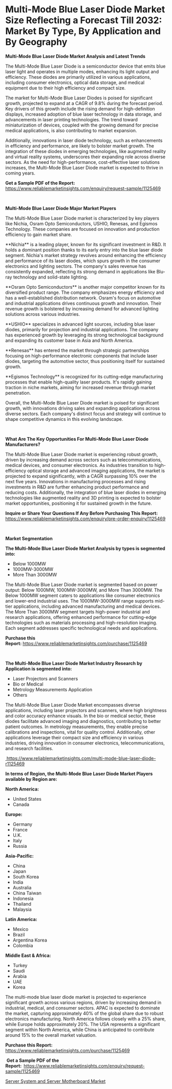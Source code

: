 <p><h1>Multi-Mode Blue Laser Diode Market Size Reflecting a Forecast Till 2032: Market By Type, By Application and By Geography</h1></p><p><strong>Multi-Mode Blue Laser Diode Market Analysis and Latest Trends</strong></p>
<p><p>The Multi-Mode Blue Laser Diode is a semiconductor device that emits blue laser light and operates in multiple modes, enhancing its light output and efficiency. These diodes are primarily utilized in various applications, including consumer electronics, optical data storage, and medical equipment due to their high efficiency and compact size. </p><p>The market for Multi-Mode Blue Laser Diodes is poised for significant growth, projected to expand at a CAGR of 9.8% during the forecast period. Key drivers of this growth include the rising demand for high-definition displays, increased adoption of blue laser technology in data storage, and advancements in laser printing technologies. The trend toward miniaturization of devices, coupled with the growing demand for precise medical applications, is also contributing to market expansion.</p><p>Additionally, innovations in laser diode technology, such as enhancements in efficiency and performance, are likely to bolster market growth. The integration of these diodes in emerging technologies, like augmented reality and virtual reality systems, underscores their expanding role across diverse sectors. As the need for high-performance, cost-effective laser solutions increases, the Multi-Mode Blue Laser Diode market is expected to thrive in coming years.</p></p>
<p><strong>Get a Sample PDF of the Report:&nbsp;</strong> <a href="https://www.reliablemarketinsights.com/enquiry/request-sample/1125469?utm_campaign=3031&utm_medium=2&utm_source=Github&utm_content=ia&utm_term=06042025&utm_id=multi-mode-blue-laser-diode">https://www.reliablemarketinsights.com/enquiry/request-sample/1125469</a></p>
<p>&nbsp;</p>
<p><strong>Multi-Mode Blue Laser Diode Major Market Players</strong></p>
<p><p>The Multi-Mode Blue Laser Diode market is characterized by key players like Nichia, Osram Opto Semiconductors, USHIO, Renesas, and Egismos Technology. These companies are focused on innovation and production efficiency to gain market share.</p><p>**Nichia** is a leading player, known for its significant investment in R&D. It holds a dominant position thanks to its early entry into the blue laser diode segment. Nichia's market strategy revolves around enhancing the efficiency and performance of its laser diodes, which spurs growth in the consumer electronics and lighting sectors. The company's sales revenue has consistently expanded, reflecting its strong demand in applications like Blu-ray technology and solid-state lighting.</p><p>**Osram Opto Semiconductors** is another major competitor known for its diversified product range. The company emphasizes energy efficiency and has a well-established distribution network. Osram's focus on automotive and industrial applications drives continuous growth and innovation. Their revenue growth is bolstered by increasing demand for advanced lighting solutions across various industries.</p><p>**USHIO** specializes in advanced light sources, including blue laser diodes, primarily for projection and industrial applications. The company has experienced growth by leveraging its strong technological background and expanding its customer base in Asia and North America. </p><p>**Renesas** has entered the market through strategic partnerships focusing on high-performance electronic components that include laser diodes, targeting the automotive sector, thus positioning itself for sustained growth.</p><p>**Egismos Technology** is recognized for its cutting-edge manufacturing processes that enable high-quality laser products. It's rapidly gaining traction in niche markets, aiming for increased revenue through market penetration.</p><p>Overall, the Multi-Mode Blue Laser Diode market is poised for significant growth, with innovations driving sales and expanding applications across diverse sectors. Each company's distinct focus and strategy will continue to shape competitive dynamics in this evolving landscape.</p></p>
<p>&nbsp;</p>
<p><strong>What Are The Key Opportunities For Multi-Mode Blue Laser Diode Manufacturers?</strong></p>
<p><p>The Multi-Mode Blue Laser Diode market is experiencing robust growth, driven by increasing demand across sectors such as telecommunications, medical devices, and consumer electronics. As industries transition to high-efficiency optical storage and advanced imaging applications, the market is projected to expand significantly, with a CAGR surpassing 10% over the next five years. Innovations in manufacturing processes and rising investments in R&D are further enhancing product performance and reducing costs. Additionally, the integration of blue laser diodes in emerging technologies like augmented reality and 3D printing is expected to bolster market opportunities, positioning it for sustained growth in the future.</p></p>
<p><strong>Inquire or Share Your Questions If Any Before Purchasing This Report:</strong> <a href="https://www.reliablemarketinsights.com/enquiry/pre-order-enquiry/1125469?utm_campaign=3031&utm_medium=2&utm_source=Github&utm_content=ia&utm_term=06042025&utm_id=multi-mode-blue-laser-diode">https://www.reliablemarketinsights.com/enquiry/pre-order-enquiry/1125469</a></p>
<p>&nbsp;</p>
<p><strong>Market Segmentation</strong></p>
<p><strong>The Multi-Mode Blue Laser Diode Market Analysis by types is segmented into:</strong></p>
<p><ul><li>Below 1000MW</li><li>1000MW-3000MW</li><li>More Than 3000MW</li></ul></p>
<p><p>The Multi-Mode Blue Laser Diode market is segmented based on power output: Below 1000MW, 1000MW-3000MW, and More Than 3000MW. The Below 1000MW segment caters to applications like consumer electronics and lower-end industrial uses. The 1000MW-3000MW range supports mid-tier applications, including advanced manufacturing and medical devices. The More Than 3000MW segment targets high-power industrial and research applications, offering enhanced performance for cutting-edge technologies such as materials processing and high-resolution imaging. Each segment addresses specific technological needs and applications.</p></p>
<p><strong>Purchase this Report:&nbsp;</strong><a href="https://www.reliablemarketinsights.com/purchase/1125469?utm_campaign=3031&utm_medium=2&utm_source=Github&utm_content=ia&utm_term=06042025&utm_id=multi-mode-blue-laser-diode">https://www.reliablemarketinsights.com/purchase/1125469</a></p>
<p>&nbsp;</p>
<p><strong>The Multi-Mode Blue Laser Diode Market Industry Research by Application is segmented into:</strong></p>
<p><ul><li>Laser Projectors and Scanners</li><li>Bio or Medical</li><li>Metrology Measurements Application</li><li>Others</li></ul></p>
<p><p>The Multi-Mode Blue Laser Diode Market encompasses diverse applications, including laser projectors and scanners, where high brightness and color accuracy enhance visuals. In the bio or medical sector, these diodes facilitate advanced imaging and diagnostics, contributing to better patient outcomes. In metrology measurements, they enable precise calibrations and inspections, vital for quality control. Additionally, other applications leverage their compact size and efficiency in various industries, driving innovation in consumer electronics, telecommunications, and research facilities.</p></p>
<p><a href="https://www.reliablemarketinsights.com/multi-mode-blue-laser-diode-r1125469?utm_campaign=3031&utm_medium=2&utm_source=Github&utm_content=ia&utm_term=06042025&utm_id=multi-mode-blue-laser-diode">&nbsp;https://www.reliablemarketinsights.com/multi-mode-blue-laser-diode-r1125469</a></p>
<p><strong>In terms of Region, the Multi-Mode Blue Laser Diode Market Players available by Region are:</strong></p>
<p>
    <p> <strong> North America: </strong>
        <ul>
            <li>United States</li>
            <li>Canada</li>
        </ul>
        </p> 
    <p> <strong> Europe: </strong>
        <ul>
            <li>Germany</li>
            <li>France</li>
            <li>U.K.</li>
            <li>Italy</li>
            <li>Russia</li>
        </ul>
        </p> 
    <p> <strong> Asia-Pacific: </strong>
        <ul>
            <li>China</li>
            <li>Japan</li>
            <li>South Korea</li>
            <li>India</li>
            <li>Australia</li>
            <li>China Taiwan</li>
            <li>Indonesia</li>
            <li>Thailand</li>
            <li>Malaysia</li>
        </ul>
        </p> 
    <p> <strong> Latin America: </strong>
        <ul>
            <li>Mexico</li>
            <li>Brazil</li>
            <li>Argentina Korea</li>
            <li>Colombia</li>
        </ul>
        </p> 
    <p> <strong> Middle East & Africa: </strong>
        <ul>
            <li>Turkey</li>
            <li>Saudi</li>
            <li>Arabia</li>
            <li>UAE</li>
            <li>Korea</li>
        </ul>
    </p>
    </p>
<p><p>The multi-mode blue laser diode market is projected to experience significant growth across various regions, driven by increasing demand in industrial, medical, and consumer sectors. APAC is expected to dominate the market, capturing approximately 40% of the global share due to robust electronics manufacturing. North America follows closely with a 25% share, while Europe holds approximately 20%. The USA represents a significant segment within North America, while China is anticipated to contribute around 15% to the overall market valuation.</p></p>
<p><strong>Purchase this Report: </strong><a href="https://www.reliablemarketinsights.com/purchase/1125469?utm_campaign=3031&utm_medium=2&utm_source=Github&utm_content=ia&utm_term=06042025&utm_id=multi-mode-blue-laser-diode">https://www.reliablemarketinsights.com/purchase/1125469</a></p>
<p>&nbsp;<strong>Get a Sample PDF of the Report:&nbsp;&nbsp;</strong><a href="https://www.reliablemarketinsights.com/enquiry/request-sample/1125469?utm_campaign=3031&utm_medium=2&utm_source=Github&utm_content=ia&utm_term=06042025&utm_id=multi-mode-blue-laser-diode">https://www.reliablemarketinsights.com/enquiry/request-sample/1125469</a></p>
<p><strong></strong></p>
<p><p><a href="https://github.com/tashipmhuiri/Market-Research-Report-List-1/blob/main/server-system-and-server-motherboard-market.md?utm_campaign=3031&utm_medium=2&utm_source=Github&utm_content=ia&utm_term=06042025&utm_id=multi-mode-blue-laser-diode">Server System and Server Motherboard Market</a></p></p>